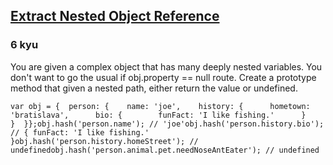 <h2><a href=https://www.codewars.com/kata/527a6e602a7db3456e000a2b/train/javascript target="_blank">Extract Nested Object Reference</a></h2><h3>6 kyu</h3><p>You are given a complex object that has many deeply nested variables. You don't want to go the usual if obj.property == null route. Create a prototype method that given a nested path, either return the value or undefined.</p><pre><code class="language-javascript"><span class="cm-keyword">var</span> <span class="cm-def">obj</span> <span class="cm-operator">=</span> {  <span class="cm-property">person</span>: {    <span class="cm-property">name</span>: <span class="cm-string">'joe'</span>,    <span class="cm-property">history</span>: {      <span class="cm-property">hometown</span>: <span class="cm-string">'bratislava'</span>,      <span class="cm-property">bio</span>: {        <span class="cm-property">funFact</span>: <span class="cm-string">'I like fishing.'</span>      }    }  }};<span class="cm-variable">obj</span>.<span class="cm-property">hash</span>(<span class="cm-string">'person.name'</span>); <span class="cm-comment">// 'joe'</span><span class="cm-variable">obj</span>.<span class="cm-property">hash</span>(<span class="cm-string">'person.history.bio'</span>); <span class="cm-comment">// { funFact: 'I like fishing.' }</span><span class="cm-variable">obj</span>.<span class="cm-property">hash</span>(<span class="cm-string">'person.history.homeStreet'</span>); <span class="cm-comment">// undefined</span><span class="cm-variable">obj</span>.<span class="cm-property">hash</span>(<span class="cm-string">'person.animal.pet.needNoseAntEater'</span>); <span class="cm-comment">// undefined</span></code></pre>